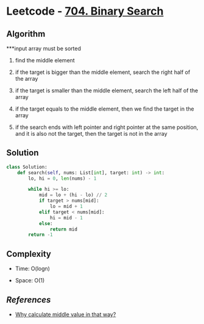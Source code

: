 # Leetcode - [704. Binary Search](https://leetcode.com/problems/binary-search/)

## Algorithm

***input array must be sorted

1. find the middle element

2. if the target is bigger than the middle element, search the right half of the array

3. if the target is smaller than the middle element, search the left half of the array

4. if the target equals to the middle element, then we find the target in the array

5. if the search ends with left pointer and right pointer at the same position, and it is also not the target, then the target is not in the array

## Solution

```python
class Solution:
    def search(self, nums: List[int], target: int) -> int:
        lo, hi = 0, len(nums) - 1

        while hi >= lo:
            mid = lo + (hi - lo) // 2
            if target > nums[mid]:
                lo = mid + 1
            elif target < nums[mid]:
                hi = mid - 1
            else:
                return mid
        return -1
```

## Complexity

- Time: O(logn)

- Space: O(1)

## _**References**_

- [Why calculate middle value in that way?](https://ai.googleblog.com/2006/06/extra-extra-read-all-about-it-nearly.html)